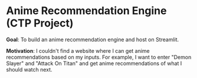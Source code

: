 # Anime Recommendation Engine (CTP Project)

**Goal**: To build an anime recommendation engine and host on Streamlit.

**Motivation**: I couldn't find a website where I can get anime recommendations based on my inputs. For example, I want to enter "Demon Slayer" and "Attack On Titan" and get anime recommendations of what I should watch next.
